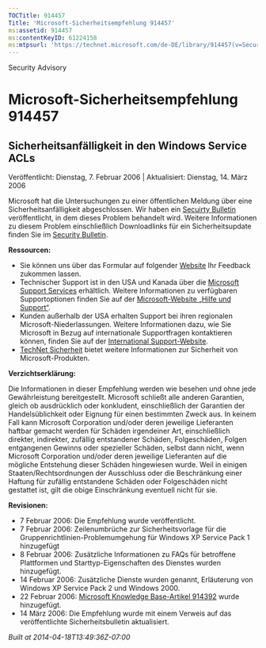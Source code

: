 ```yaml
---
TOCTitle: 914457
Title: 'Microsoft-Sicherheitsempfehlung 914457'
ms:assetid: 914457
ms:contentKeyID: 61224158
ms:mtpsurl: 'https://technet.microsoft.com/de-DE/library/914457(v=Security.10)'
---
```


Security Advisory

Microsoft-Sicherheitsempfehlung 914457
======================================

Sicherheitsanfälligkeit in den Windows Service ACLs
---------------------------------------------------

Veröffentlicht: Dienstag, 7. Februar 2006 | Aktualisiert: Dienstag, 14. März 2006

Microsoft hat die Untersuchungen zu einer öffentlichen Meldung über eine Sicherheitsanfälligkeit abgeschlossen. Wir haben ein [Secuirty Bulletin](https://www.microsoft.com/germany/technet/sicherheit/bulletins/ms06-011.mspx) veröffentlicht, in dem dieses Problem behandelt wird. Weitere Informationen zu diesem Problem einschließlich Downloadlinks für ein Sicherheitsupdate finden Sie im [Security Bulletin](https://www.microsoft.com/germany/technet/sicherheit/bulletins/ms06-011.mspx).

**Ressourcen:**

-   Sie können uns über das Formular auf folgender [Website](https://support.microsoft.com/common/survey.aspx?scid=sw;en;1257&amp;showpage=1&amp;ws=technet&amp;sd=tech) Ihr Feedback zukommen lassen.
-   Technischer Support ist in den USA und Kanada über die [Microsoft Support Services](https://go.microsoft.com/fwlink/?linkid=21131) erhältlich. Weitere Informationen zu verfügbaren Supportoptionen finden Sie auf der [Microsoft-Website „Hilfe und Support“](https://support.microsoft.com/).
-   Kunden außerhalb der USA erhalten Support bei ihren regionalen Microsoft-Niederlassungen. Weitere Informationen dazu, wie Sie Microsoft in Bezug auf internationale Supportfragen kontaktieren können, finden Sie auf der [International Support-Website](https://go.microsoft.com/fwlink/?linkid=21155).
-   [TechNet Sicherheit](https://www.microsoft.com/germany/technet/sicherheit/default.mspx) bietet weitere Informationen zur Sicherheit von Microsoft-Produkten.

**Verzichtserklärung:**

Die Informationen in dieser Empfehlung werden wie besehen und ohne jede Gewährleistung bereitgestellt. Microsoft schließt alle anderen Garantien, gleich ob ausdrücklich oder konkludent, einschließlich der Garantien der Handelsüblichkeit oder Eignung für einen bestimmten Zweck aus. In keinem Fall kann Microsoft Corporation und/oder deren jeweilige Lieferanten haftbar gemacht werden für Schäden irgendeiner Art, einschließlich direkter, indirekter, zufällig entstandener Schäden, Folgeschäden, Folgen entgangenen Gewinns oder spezieller Schäden, selbst dann nicht, wenn Microsoft Corporation und/oder deren jeweilige Lieferanten auf die mögliche Entstehung dieser Schäden hingewiesen wurde. Weil in einigen Staaten/Rechtsordnungen der Ausschluss oder die Beschränkung einer Haftung für zufällig entstandene Schäden oder Folgeschäden nicht gestattet ist, gilt die obige Einschränkung eventuell nicht für sie.

**Revisionen:**

-   7 Februar 2006: Die Empfehlung wurde veröffentlicht.
-   7 Februar 2006: Zeilenumbrüche zur Sicherheitsvorlage für die Gruppenrichtlinien-Problemumgehung für Windows XP Service Pack 1 hinzugefügt
-   8 Februar 2006: Zusätzliche Informationen zu FAQs für betroffene Plattformen und Starttyp-Eigenschaften des Dienstes wurden hinzugefügt.
-   14 Februar 2006: Zusätzliche Dienste wurden genannt, Erläuterung von Windows XP Service Pack 2 und Windows 2000.
-   22 Februar 2006: [Microsoft Knowledge Base-Artikel 914392](https://support.microsoft.com/kb/914392) wurde hinzugefügt.
-   14 März 2006: Die Empfehlung wurde mit einem Verweis auf das veröffentlichte Sicherheitsbulletin aktualisiert.

*Built at 2014-04-18T13:49:36Z-07:00*

